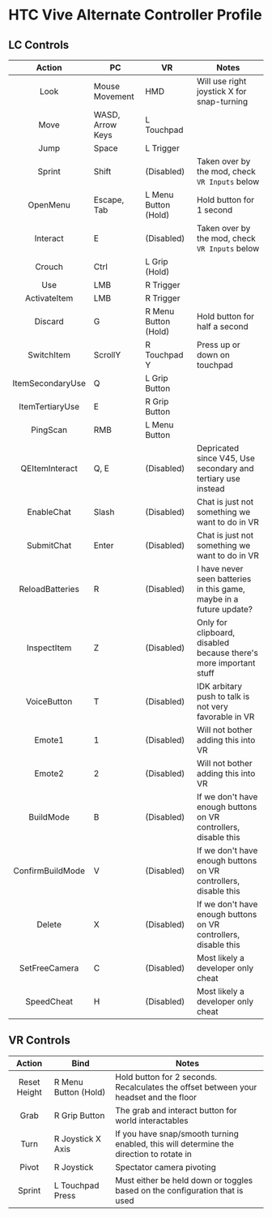 # HTC Vive Alternate Controller Profile

## LC Controls

|      Action      | PC               | VR                | Notes                                                               |
| :--------------: | ---------------- | ----------------- | ------------------------------------------------------------------- |
|       Look       | Mouse Movement   | HMD               | Will use right joystick X for snap-turning                          |
|       Move       | WASD, Arrow Keys | L Touchpad        |                                                                     |
|       Jump       | Space            | L Trigger         |                                                                     |
|      Sprint      | Shift            | (Disabled)        | Taken over by the mod, check `VR Inputs` below                      |
|     OpenMenu     | Escape, Tab      | L Menu Button (Hold) | Hold button for 1 second                                            |
|     Interact     | E                | (Disabled)        | Taken over by the mod, check `VR Inputs` below                      |
|      Crouch      | Ctrl             | L Grip (Hold)     |                                                                     |
|       Use        | LMB              | R Trigger         |                                                                     |
|   ActivateItem   | LMB              | R Trigger         |                                                                     |
|     Discard      | G                | R Menu Button (Hold) | Hold button for half a second                                    |
|    SwitchItem    | ScrollY          | R Touchpad Y      | Press up or down on touchpad                                        |
| ItemSecondaryUse | Q                | L Grip Button     |                                                                     |
| ItemTertiaryUse  | E                | R Grip Button     |                                                                     |
|     PingScan     | RMB              | L Menu Button     |                                                                     |
|  QEItemInteract  | Q, E             | (Disabled)        | Depricated since V45, Use secondary and tertiary use instead        |
|    EnableChat    | Slash            | (Disabled)        | Chat is just not something we want to do in VR                      |
|    SubmitChat    | Enter            | (Disabled)        | Chat is just not something we want to do in VR                      |
| ReloadBatteries  | R                | (Disabled)        | I have never seen batteries in this game, maybe in a future update? |
|   InspectItem    | Z                | (Disabled)        | Only for clipboard, disabled because there's more important stuff   |
|   VoiceButton    | T                | (Disabled)        | IDK arbitary push to talk is not very favorable in VR               |
|      Emote1      | 1                | (Disabled)        | Will not bother adding this into VR                                 |
|      Emote2      | 2                | (Disabled)        | Will not bother adding this into VR                                 |
|    BuildMode     | B                | (Disabled)        | If we don't have enough buttons on VR controllers, disable this     |
| ConfirmBuildMode | V                | (Disabled)        | If we don't have enough buttons on VR controllers, disable this     |
|      Delete      | X                | (Disabled)        | If we don't have enough buttons on VR controllers, disable this     |
|  SetFreeCamera   | C                | (Disabled)        | Most likely a developer only cheat                                  |
|    SpeedCheat    | H                | (Disabled)        | Most likely a developer only cheat                                  |

## VR Controls

|    Action    | Bind              | Notes                                                                                   |
| :----------: | ----------------- | --------------------------------------------------------------------------------------- |
| Reset Height | R Menu Button (Hold) | Hold button for 2 seconds. Recalculates the offset between your headset and the floor |
|     Grab     | R Grip Button     | The grab and interact button for world interactables                                    |
|     Turn     | R Joystick X Axis | If you have snap/smooth turning enabled, this will determine the direction to rotate in |
|    Pivot     | R Joystick        | Spectator camera pivoting                                                               |
|    Sprint    | L Touchpad Press  | Must either be held down or toggles based on the configuration that is used             |

